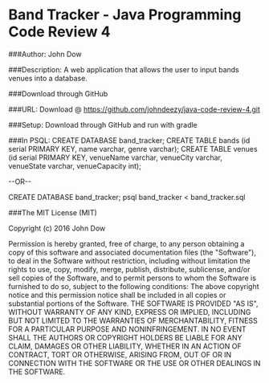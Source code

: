 # Band Tracker - Java Programming Code Review 4

###Author: John Dow

###Description: A web application that allows the user to input bands venues into a database.

###Download through GitHub

###URL: Download @ https://github.com/johndeezy/java-code-review-4.git

###Setup: Download through GitHub and run with gradle

###In PSQL:
CREATE DATABASE band_tracker;
CREATE TABLE bands (id serial PRIMARY KEY, name varchar, genre varchar);
CREATE TABLE venues (id serial PRIMARY KEY, venueName varchar, venueCity varchar, venueState varchar, venueCapacity int);

--OR--

CREATE DATABASE band_tracker;
psql band_tracker < band_tracker.sql 

###The MIT License (MIT)

Copyright (c) 2016 John Dow

Permission is hereby granted, free of charge, to any person obtaining a copy of this software and associated documentation
files (the "Software"), to deal in the Software without restriction, including without limitation the rights to use, copy,
modify, merge, publish, distribute, sublicense, and/or sell copies of the Software, and to permit persons to whom the
Software is furnished to do so, subject to the following conditions: The above copyright notice and this permission notice
shall be included in all copies or substantial portions of the Software. THE SOFTWARE IS PROVIDED "AS IS", WITHOUT WARRANTY
OF ANY KIND, EXPRESS OR IMPLIED, INCLUDING BUT NOT LIMITED TO THE WARRANTIES OF MERCHANTABILITY, FITNESS FOR A PARTICULAR
PURPOSE AND NONINFRINGEMENT. IN NO EVENT SHALL THE AUTHORS OR COPYRIGHT HOLDERS BE LIABLE FOR ANY CLAIM,
DAMAGES OR OTHER LIABILITY, WHETHER IN AN ACTION OF CONTRACT, TORT OR OTHERWISE, ARISING FROM, OUT OF OR IN
CONNECTION WITH THE SOFTWARE OR THE USE OR OTHER DEALINGS IN THE SOFTWARE.

